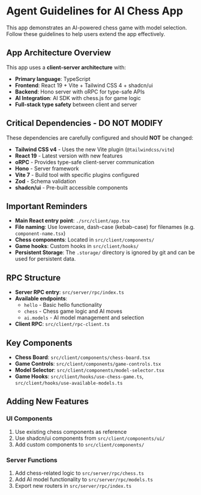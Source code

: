 # Agent Guidelines for AI Chess App

This app demonstrates an AI-powered chess game with model selection. Follow these guidelines to help users extend the app effectively.

## App Architecture Overview

This app uses a **client-server architecture** with:

- **Primary language**: TypeScript
- **Frontend**: React 19 + Vite + Tailwind CSS 4 + shadcn/ui
- **Backend**: Hono server with oRPC for type-safe APIs
- **AI Integration**: AI SDK with chess.js for game logic
- **Full-stack type safety** between client and server

## Critical Dependencies - DO NOT MODIFY

These dependencies are carefully configured and should **NOT** be changed:

- **Tailwind CSS v4** - Uses the new Vite plugin (`@tailwindcss/vite`)
- **React 19** - Latest version with new features
- **oRPC** - Provides type-safe client-server communication
- **Hono** - Server framework
- **Vite 7** - Build tool with specific plugins configured
- **Zod** - Schema validation
- **shadcn/ui** - Pre-built accessible components

## Important Reminders

- **Main React entry point**: `./src/client/app.tsx`
- **File naming**: Use lowercase, dash-case (kebab-case) for filenames (e.g. `component-name.tsx`)
- **Chess components**: Located in `src/client/components/`
- **Game hooks**: Custom hooks in `src/client/hooks/`
- **Persistent Storage**: The `.storage/` directory is ignored by git and can be used for persistent data.

## RPC Structure

- **Server RPC entry**: `src/server/rpc/index.ts`
- **Available endpoints**:
  - `hello` - Basic hello functionality
  - `chess` - Chess game logic and AI moves
  - `ai.models` - AI model management and selection
- **Client RPC**: `src/client/rpc-client.ts`

## Key Components

- **Chess Board**: `src/client/components/chess-board.tsx`
- **Game Controls**: `src/client/components/game-controls.tsx`
- **Model Selector**: `src/client/components/model-selector.tsx`
- **Game Hooks**: `src/client/hooks/use-chess-game.ts`, `src/client/hooks/use-available-models.ts`

## Adding New Features

### UI Components

1. Use existing chess components as reference
2. Use shadcn/ui components from `src/client/components/ui/`
3. Add custom components to `src/client/components/`

### Server Functions

1. Add chess-related logic to `src/server/rpc/chess.ts`
2. Add AI model functionality to `src/server/rpc/models.ts`
3. Export new routers in `src/server/rpc/index.ts`
